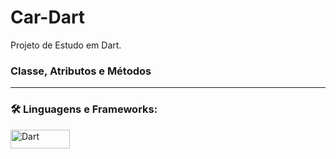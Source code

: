 # Car-Dart
Projeto de Estudo em Dart.<br>
### Classe, Atributos e Métodos

---

### 🛠 Linguagens e Frameworks:
<div>
  <img src="https://img.shields.io/badge/dart-%230175C2.svg?style=for-the-badge&logo=dart&logoColor=white" title="Dart" alt="Dart" width="95" height="30"/>&nbsp;
</div>
